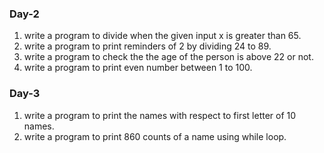 ### Day-2
1. write a program to divide when the given input x is greater than 65.
2. write a program to print reminders of 2 by dividing 24 to 89.
3. write a program to check the the age of the person is above 22 or not.
4. write a program to print even number between 1 to 100.
### Day-3
1. write a program to print the names with respect to first letter of 10 names.
2. write a program to print 860 counts of a name using while loop.